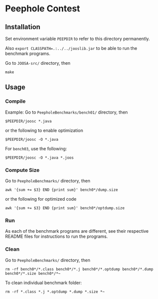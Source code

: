 # Peephole Contest
## Installation
Set environment variable `PEEPDIR` to refer to this directory permanently.

Also `export CLASSPATH=.:../../jooslib.jar` to be able to run the benchmark programs.

Go to `JOOSA-src/` directory, then
```
make
```
## Usage
### Compile
Example: Go to `PeepholeBenchmarks/bench01/` directory, then
```
$PEEPDIR/joosc *.java
```
or the following to enable optimization
```
$PEEPDIR/joosc -O *.java
```
For `bench03`, use the following:
```
$PEEPDIR/joosc -O *.java *.joos
```
### Compute Size
Go to `PeepholeBenchmarks/` directory, then
```
awk '{sum += $3} END {print sum}' bench0*/dump.size
```
or the following for optimized code
```
awk '{sum += $3} END {print sum}' bench0*/optdump.size
```
### Run
As each of the benchmark programs are different, see their respective README files for instructions to run the programs.
### Clean
Go to `PeepholeBenchmarks/` directory, then
```
rm -rf bench0*/*.class bench0*/*.j bench0*/*.optdump bench0*/*.dump bench0*/*.size bench0*/*~
```
To clean individual benchmark folder:
```
rm -rf *.class *.j *.optdump *.dump *.size *~
```
